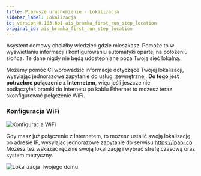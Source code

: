```yaml
---
title: Pierwsze uruchomienie - Lokalizacja
sidebar_label: Lokalizacja
id: version-0.103.6b1-ais_bramka_first_run_step_location
original_id: ais_bramka_first_run_step_location
---
```


Asystent domowy chciałby wiedzieć gdzie mieszkasz. Pomoże to w wyświetlaniu informacji i konfigurowaniu automatyki opartej na położeniu słońca.
Te dane nigdy nie będą udostępniane poza Twoją sieć lokalną.

Możemy pomóc Ci wprowadzić informacje dotyczące Twojej lokalizacji, wysyłając jednorazowe zapytanie do usługi zewnętrznej. **Do tego jest potrzebne połączenie z Internetem**, więc jeśli jeszcze nie podłączyłeś bramki do Internetu po kablu Ethernet to możesz teraz skonfigurować połączenie WiFi.

### Konfiguracja WiFi

![Konfiguracja WiFi](/AIS-docs/img/en/bramka/onboarding_step_2.png)


Gdy masz już połączenie z Internetem, to możesz ustalić swoją lokalizację po adresie IP, wysyłając jednorazowe zapytanie do serwisu https://ipapi.co
Możesz też wskazać ręcznie swoją lokalizację i wybrać strefę czasową oraz system metryczny.


![Lokalizacja Twojego domu](/AIS-docs/img/en/bramka/onboarding_step_3.png)
